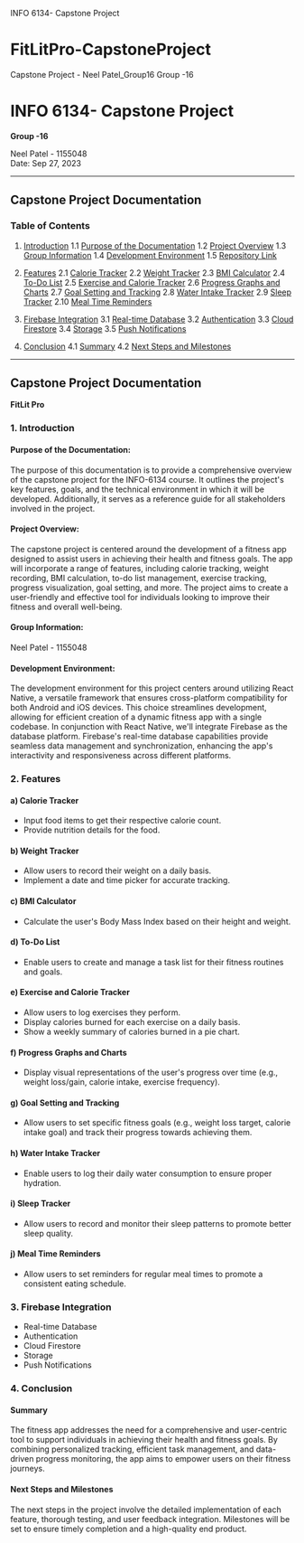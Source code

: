 INFO 6134- Capstone Project
# FitLitPro-CapstoneProject
Capstone Project - Neel Patel_Group16
Group -16
# INFO 6134- Capstone Project

**Group -16**

Neel Patel - 1155048  
Date: Sep 27, 2023

---

## Capstone Project Documentation

### Table of Contents

1. [Introduction](#introduction)
   1.1 [Purpose of the Documentation](#purpose-of-the-documentation)
   1.2 [Project Overview](#project-overview)
   1.3 [Group Information](#group-information)
   1.4 [Development Environment](#development-environment)
   1.5 [Repository Link](#repository-link)

2. [Features](#features)
   2.1 [Calorie Tracker](#calorie-tracker)
   2.2 [Weight Tracker](#weight-tracker)
   2.3 [BMI Calculator](#bmi-calculator)
   2.4 [To-Do List](#to-do-list)
   2.5 [Exercise and Calorie Tracker](#exercise-and-calorie-tracker)
   2.6 [Progress Graphs and Charts](#progress-graphs-and-charts)
   2.7 [Goal Setting and Tracking](#goal-setting-and-tracking)
   2.8 [Water Intake Tracker](#water-intake-tracker)
   2.9 [Sleep Tracker](#sleep-tracker)
   2.10 [Meal Time Reminders](#meal-time-reminders)

3. [Firebase Integration](#firebase-integration)
   3.1 [Real-time Database](#real-time-database)
   3.2 [Authentication](#authentication)
   3.3 [Cloud Firestore](#cloud-firestore)
   3.4 [Storage](#storage)
   3.5 [Push Notifications](#push-notifications)

4. [Conclusion](#conclusion)
   4.1 [Summary](#summary)
   4.2 [Next Steps and Milestones](#next-steps-and-milestones)

---

## Capstone Project Documentation

**FitLit Pro**

### 1. Introduction

#### Purpose of the Documentation:

The purpose of this documentation is to provide a comprehensive overview of the capstone project for the INFO-6134 course. It outlines the project's key features, goals, and the technical environment in which it will be developed. Additionally, it serves as a reference guide for all stakeholders involved in the project.

#### Project Overview:

The capstone project is centered around the development of a fitness app designed to assist users in achieving their health and fitness goals. The app will incorporate a range of features, including calorie tracking, weight recording, BMI calculation, to-do list management, exercise tracking, progress visualization, goal setting, and more. The project aims to create a user-friendly and effective tool for individuals looking to improve their fitness and overall well-being.

#### Group Information:

Neel Patel - 1155048

#### Development Environment:

The development environment for this project centers around utilizing React Native, a versatile framework that ensures cross-platform compatibility for both Android and iOS devices. This choice streamlines development, allowing for efficient creation of a dynamic fitness app with a single codebase. In conjunction with React Native, we'll integrate Firebase as the database platform. Firebase's real-time database capabilities provide seamless data management and synchronization, enhancing the app's interactivity and responsiveness across different platforms.

### 2. Features

#### a) Calorie Tracker

- Input food items to get their respective calorie count.
- Provide nutrition details for the food.

#### b) Weight Tracker

- Allow users to record their weight on a daily basis.
- Implement a date and time picker for accurate tracking.

#### c) BMI Calculator

- Calculate the user's Body Mass Index based on their height and weight.

#### d) To-Do List

- Enable users to create and manage a task list for their fitness routines and goals.

#### e) Exercise and Calorie Tracker

- Allow users to log exercises they perform.
- Display calories burned for each exercise on a daily basis.
- Show a weekly summary of calories burned in a pie chart.

#### f) Progress Graphs and Charts

- Display visual representations of the user's progress over time (e.g., weight loss/gain, calorie intake, exercise frequency).

#### g) Goal Setting and Tracking

- Allow users to set specific fitness goals (e.g., weight loss target, calorie intake goal) and track their progress towards achieving them.

#### h) Water Intake Tracker

- Enable users to log their daily water consumption to ensure proper hydration.

#### i) Sleep Tracker

- Allow users to record and monitor their sleep patterns to promote better sleep quality.

#### j) Meal Time Reminders

- Allow users to set reminders for regular meal times to promote a consistent eating schedule.

### 3. Firebase Integration

- Real-time Database
- Authentication
- Cloud Firestore
- Storage
- Push Notifications

### 4. Conclusion

#### Summary

The fitness app addresses the need for a comprehensive and user-centric tool to support individuals in achieving their health and fitness goals. By combining personalized tracking, efficient task management, and data-driven progress monitoring, the app aims to empower users on their fitness journeys.

#### Next Steps and Milestones

The next steps in the project involve the detailed implementation of each feature, thorough testing, and user feedback integration. Milestones will be set to ensure timely completion and a high-quality end product.
